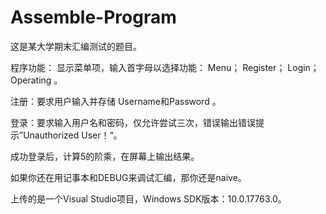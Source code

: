 # Assemble-Program

这是某大学期末汇编测试的题目。

程序功能：
显示菜单项，输入首字母以选择功能：
Menu；
Register；
Login；
Operating 。

注册：要求用户输入并存储 Username和Password 。

登录：要求输入用户名和密码，仅允许尝试三次，错误输出错误提示”Unauthorized User！“。

成功登录后，计算5的阶乘，在屏幕上输出结果。

如果你还在用记事本和DEBUG来调试汇编，那你还是naive。

上传的是一个Visual Studio项目，Windows SDK版本：10.0.17763.0。

